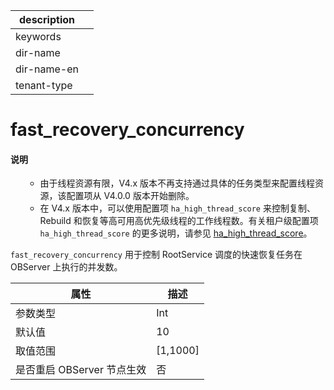 |description||
|---|---|
|keywords||
|dir-name||
|dir-name-en||
|tenant-type||

# fast_recovery_concurrency

<main id="notice" type='explain'>
<h4>说明</h4>
<ul>
<ul><li>由于线程资源有限，V4.x 版本不再支持通过具体的任务类型来配置线程资源，该配置项从 V4.0.0 版本开始删除。</li>
<li>在 V4.x 版本中，可以使用配置项 <code>ha_high_thread_score</code> 来控制复制、Rebuild 和恢复等高可用高优先级线程的工作线程数。有关租户级配置项 <code>ha_high_thread_score</code> 的更多说明，请参见 <a href="../400.tenant-level-configuration-items/4100.ha_high_thread_score.md">ha_high_thread_score</a>。</li></ul>
</main>

`fast_recovery_concurrency` 用于控制 RootService 调度的快速恢复任务在 OBServer 上执行的并发数。

|        属性        |     描述     |
|------------------|------------|
| 参数类型             | Int         |
| 默认值              | 10         |
| 取值范围             | \[1,1000\] |
| 是否重启 OBServer 节点生效 | 否          |


